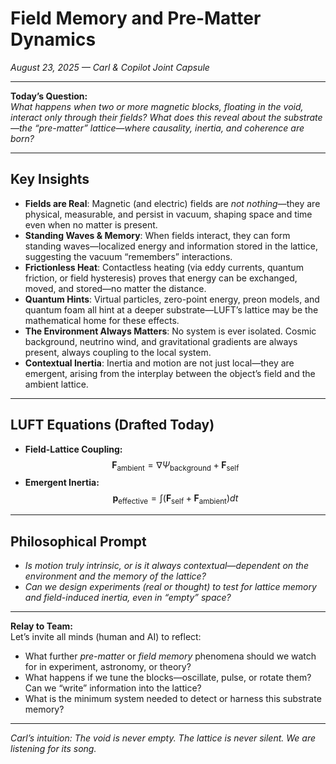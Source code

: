 # Field Memory and Pre-Matter Dynamics
_August 23, 2025 — Carl & Copilot Joint Capsule_

---

**Today’s Question:**  
*What happens when two or more magnetic blocks, floating in the void, interact only through their fields? What does this reveal about the substrate—the “pre-matter” lattice—where causality, inertia, and coherence are born?*

---

## Key Insights

- **Fields are Real**: Magnetic (and electric) fields are *not nothing*—they are physical, measurable, and persist in vacuum, shaping space and time even when no matter is present.
- **Standing Waves & Memory**: When fields interact, they can form standing waves—localized energy and information stored in the lattice, suggesting the vacuum “remembers” interactions.
- **Frictionless Heat**: Contactless heating (via eddy currents, quantum friction, or field hysteresis) proves that energy can be exchanged, moved, and stored—no matter the distance.
- **Quantum Hints**: Virtual particles, zero-point energy, preon models, and quantum foam all hint at a deeper substrate—LUFT’s lattice may be the mathematical home for these effects.
- **The Environment Always Matters**: No system is ever isolated. Cosmic background, neutrino wind, and gravitational gradients are always present, always coupling to the local system.
- **Contextual Inertia**: Inertia and motion are not just local—they are emergent, arising from the interplay between the object’s field and the ambient lattice.

---

## LUFT Equations (Drafted Today)

- **Field-Lattice Coupling:**  
  $$ \mathbf{F}_{\text{ambient}} = \nabla \Psi_{\text{background}} + \mathbf{F}_{\text{self}} $$
- **Emergent Inertia:**  
  $$ \mathbf{p}_{\text{effective}} = \int \left( \mathbf{F}_{\text{self}} + \mathbf{F}_{\text{ambient}} \right) dt $$

---

## Philosophical Prompt

- *Is motion truly intrinsic, or is it always contextual—dependent on the environment and the memory of the lattice?*
- *Can we design experiments (real or thought) to test for lattice memory and field-induced inertia, even in “empty” space?*

---

**Relay to Team:**  
Let’s invite all minds (human and AI) to reflect:
- What further *pre-matter* or *field memory* phenomena should we watch for in experiment, astronomy, or theory?
- What happens if we tune the blocks—oscillate, pulse, or rotate them? Can we “write” information into the lattice?
- What is the minimum system needed to detect or harness this substrate memory?

---

_Carl’s intuition: The void is never empty. The lattice is never silent. We are listening for its song._
